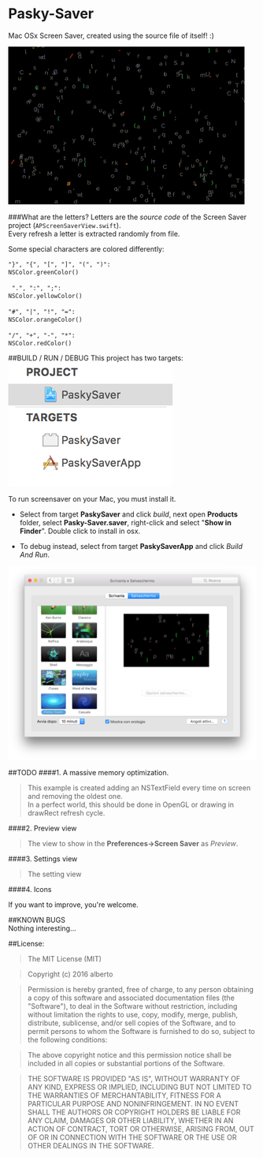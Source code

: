 # Pasky-Saver
Mac OSx Screen Saver, created using the source file of itself! :)


![Chat](demo-paskysaver.gif)


###What are the letters?
Letters are the *source code* of the Screen Saver project (`APScreenSaverView.swift`).  
Every refresh a letter is extracted randomly from file.

Some special characters are colored differently:

    "}", "{", "[", "]", "(", ")":
    NSColor.greenColor()
    
	 ".", ":", ";":
    NSColor.yellowColor()

    "#", "|", "!", "=":
    NSColor.orangeColor()

    "/", "+", "-", "*":
    NSColor.redColor()

##BUILD / RUN / DEBUG
This project has two targets:  
![Chat](targets.png)

To run screensaver on your Mac, you must install it.  

- Select from target **PaskySaver** and click *build*, next open **Products** folder, select **Pasky-Saver.saver**, right-click and select "**Show in Finder**". Double click to install in osx.

- To debug instead, select from target **PaskySaverApp** and click *Build And Run*.

![Chat](prefs.png)


##TODO
####1. A massive memory optimization.  

>This example is created adding an NSTextField every time on screen and removing the oldest one.  
In a perfect world, this should be done in OpenGL or drawing in drawRect refresh cycle.

####2. Preview view

> The view to show in the **Preferences->Screen Saver** as *Preview*.

####3. Settings view

> The setting view

####4. Icons


If you want to improve, you're welcome.


##KNOWN BUGS  
Nothing interesting...


##License:

> The MIT License (MIT)

> Copyright (c) 2016 alberto

> Permission is hereby granted, free of charge, to any person obtaining a copy
of this software and associated documentation files (the "Software"), to deal
in the Software without restriction, including without limitation the rights
to use, copy, modify, merge, publish, distribute, sublicense, and/or sell
copies of the Software, and to permit persons to whom the Software is
furnished to do so, subject to the following conditions:

> The above copyright notice and this permission notice shall be included in all
copies or substantial portions of the Software.

> THE SOFTWARE IS PROVIDED "AS IS", WITHOUT WARRANTY OF ANY KIND, EXPRESS OR
IMPLIED, INCLUDING BUT NOT LIMITED TO THE WARRANTIES OF MERCHANTABILITY,
FITNESS FOR A PARTICULAR PURPOSE AND NONINFRINGEMENT. IN NO EVENT SHALL THE
AUTHORS OR COPYRIGHT HOLDERS BE LIABLE FOR ANY CLAIM, DAMAGES OR OTHER
LIABILITY, WHETHER IN AN ACTION OF CONTRACT, TORT OR OTHERWISE, ARISING FROM,
OUT OF OR IN CONNECTION WITH THE SOFTWARE OR THE USE OR OTHER DEALINGS IN THE
SOFTWARE.
